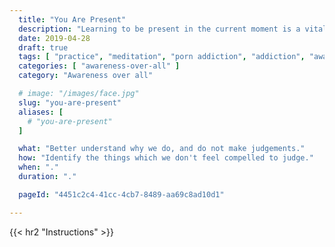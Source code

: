```yaml
---
  title: "You Are Present"
  description: "Learning to be present in the current moment is a vital skill."
  date: 2019-04-28
  draft: true
  tags: [ "practice", "meditation", "porn addiction", "addiction", "awareness", "awareness exercises", "perspective", "nofap", "neverfap", "neverfap deluxe" ]
  categories: [ "awareness-over-all" ]
  category: "Awareness over all"

  # image: "/images/face.jpg"
  slug: "you-are-present"
  aliases: [
    # "you-are-present"
  ]

  what: "Better understand why we do, and do not make judgements."
  how: "Identify the things which we don't feel compelled to judge."
  when: "."
  duration: "."

  pageId: "4451c2c4-41cc-4cb7-8489-aa69c8ad10d1"

---
```




{{< hr2 "Instructions" >}}



<!-- 
{{< hr2 "Additional Resources" >}}  -->

<!-- maybe link to other  -->

